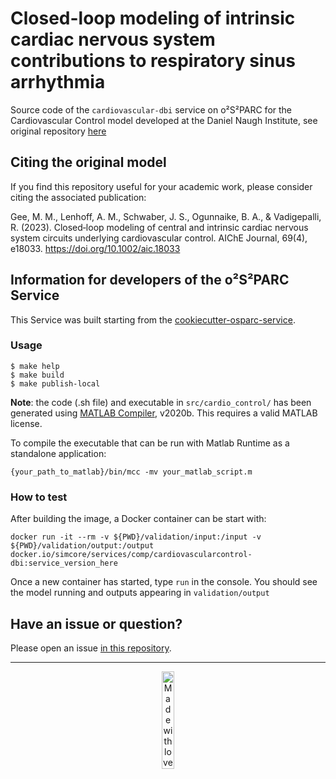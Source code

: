# Closed-loop modeling of intrinsic cardiac nervous system contributions to respiratory sinus arrhythmia

Source code of the `cardiovascular-dbi` service on o²S²PARC for the Cardiovascular Control model developed at the Daniel Naugh Institute, see original repository [here](https://github.com/Daniel-Baugh-Institute/CardiovascularControl/tree/main/v03)

## Citing the original model
If you find this repository useful for your academic work, please consider citing the associated publication:

Gee, M. M., Lenhoff, A. M., Schwaber, J. S., Ogunnaike, B. A., & Vadigepalli, R. (2023). Closed‐loop modeling of central and intrinsic cardiac nervous system circuits underlying cardiovascular control. AIChE Journal, 69(4), e18033. https://doi.org/10.1002/aic.18033

## Information for developers of the o²S²PARC Service
This Service was built starting from the [cookiecutter-osparc-service](https://github.com/ITISFoundation/cookiecutter-osparc-service).
### Usage

```console
$ make help
$ make build
$ make publish-local 
```

**Note**: the code (.sh file) and executable in `src/cardio_control/` has been generated using [MATLAB Compiler](https://ch.mathworks.com/products/compiler.html), v2020b. This requires a valid MATLAB license. 

To compile the executable that can be run with Matlab Runtime as a standalone application:
```console
{your_path_to_matlab}/bin/mcc -mv your_matlab_script.m
```

### How to test
After building the image, a Docker container can be start with:

```
docker run -it --rm -v ${PWD}/validation/input:/input -v ${PWD}/validation/output:/output docker.io/simcore/services/comp/cardiovascularcontrol-dbi:service_version_here
```
Once a new container has started, type `run` in the console. You should see the model running and outputs appearing in `validation/output`

## Have an issue or question?
Please open an issue [in this repository](https://github.com/ITISFoundation/CardiovascularControl-DBI/issues).

---
<p align="center">
<image src="https://github.com/ITISFoundation/osparc-simcore-python-client/blob/4e8b18494f3191d55f6692a6a605818aeeb83f95/docs/_media/mwl.png" alt="Made with love at www.z43.swiss" width="20%" />
</p>
